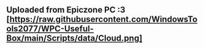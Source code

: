 ## Uploaded from Epiczone PC :3 [https://raw.githubusercontent.com/WindowsTools2077/WPC-Useful-Box/main/Scripts/data/Cloud.png]

